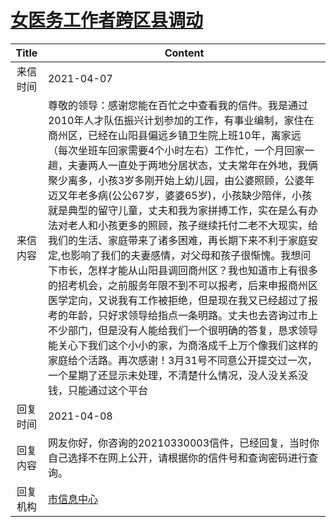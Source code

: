 # <a href="http://www.shangluo.gov.cn/zmhd/ldxxxx.jsp?urltype=leadermail.LeaderMailContentUrl&wbtreeid=1112&leadermailid=7120">女医务工作者跨区县调动</a>
| Title |                                                                                                                                                                                                                                                                   Content                                                                                                                                                                                                                                                                    |
|:-----:|----------------------------------------------------------------------------------------------------------------------------------------------------------------------------------------------------------------------------------------------------------------------------------------------------------------------------------------------------------------------------------------------------------------------------------------------------------------------------------------------------------------------------------------------|
| 来信时间  | 2021-04-07                                                                                                                                                                                                                                                                                                                                                                                                                                                                                                                                   |
| 来信内容  | 尊敬的领导：感谢您能在百忙之中查看我的信件。我是通过2010年人才队伍振兴计划参加的工作，有事业编制，家住在商州区，已经在山阳县偏远乡镇卫生院上班10年，离家远（每次坐班车回家需要4个小时左右）工作忙，一个月回家一趟，夫妻两人一直处于两地分居状态，丈夫常年在外地，我俩聚少离多，小孩3岁多刚开始上幼儿园，由公婆照顾，公婆年迈又年老多病(公公67岁，婆婆65岁)，小孩缺少陪伴，小孩就是典型的留守儿童，丈夫和我为家拼搏工作，实在是么有办法对老人和小孩更多的照顾，孩子继续托付二老不大现实，给我们的生活、家庭带来了诸多困难，再长期下来不利于家庭安定,也影响了我们的夫妻感情，对父母和孩子很惭愧。我想问下市长，怎样才能从山阳县调回商州区？我也知道市上有很多的招考机会，之前服务年限不到不可以报考，后来申报商州区医学定向，又说我有工作被拒绝，但是现在我又已经超过了报考的年龄，只好求领导给指点一条明路。丈夫也去咨询过市上不少部门，但是没有人能给我们一个很明确的答复，恳求领导能关心下我们这个小小的家，为商洛成千上万个像我们这样的家庭给个活路。再次感谢！3月31号不同意公开提交过一次，一个星期了还显示未处理，不清楚什么情况，没人没关系没钱，只能通过这个平台 |
| 回复时间  | 2021-04-08                                                                                                                                                                                                                                                                                                                                                                                                                                                                                                                                   |
| 回复内容  | 网友你好，你咨询的20210330003信件，已经回复，当时你自己选择不在网上公开，请根据你的信件号和查询密码进行查询。                                                                                                                                                                                                                                                                                                                                                                                                                                                                                 |
| 回复机构  | <a href="../../categories/agencies/市信息中心.md">市信息中心</a>                                                                                                                                                                                                                                                                                                                                                                                                                                                                                       |